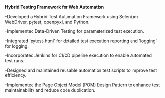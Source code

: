 **Hybrid Testing Framework for Web Automation**

-Developed a Hybrid Test Automation Framework using Selenium WebDriver, pytest, openpyxl, and Python.

-Implemented Data-Driven Testing for parameterized test execution.

-Integrated 'pytest-html' for detailed test execution reporting and 'logging' for logging.

-Incorporated Jenkins for CI/CD pipeline execution to enable automated test runs.

-Designed and maintained reusable automation test scripts to improve test efficiency.

-Implemented the Page Object Model (POM) Design Pattern to enhance test maintainability and reduce code duplication.